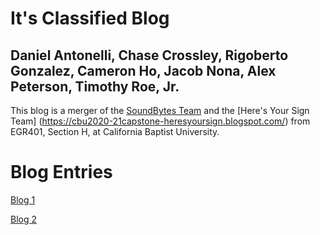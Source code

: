 # It's Classified Blog
## Daniel Antonelli, Chase Crossley, Rigoberto Gonzalez, Cameron Ho, Jacob Nona, Alex Peterson, Timothy Roe, Jr.

This blog is a merger of the [SoundBytes Team](https://soundbytes-cbu.github.io/blog/) and the [Here's Your Sign Team] (https://cbu2020-21capstone-heresyoursign.blogspot.com/) from EGR401, Section H, at California Baptist University.

# Blog Entries

[Blog 1](blog1.md)

[Blog 2](blog2.md)
